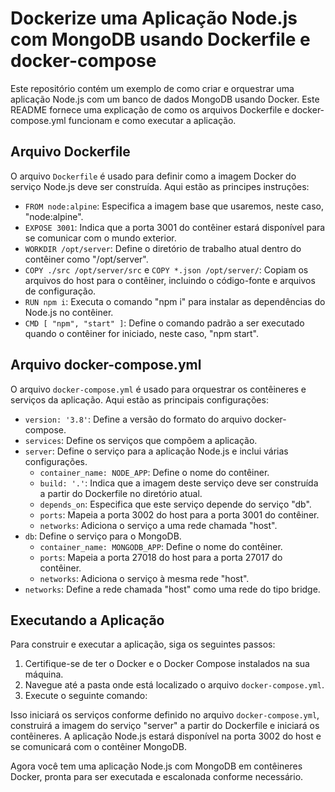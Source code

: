 # Dockerize uma Aplicação Node.js com MongoDB usando Dockerfile e docker-compose

Este repositório contém um exemplo de como criar e orquestrar uma aplicação Node.js com um banco de dados MongoDB usando Docker. Este README fornece uma explicação de como os arquivos Dockerfile e docker-compose.yml funcionam e como executar a aplicação.

## Arquivo Dockerfile

O arquivo `Dockerfile` é usado para definir como a imagem Docker do serviço Node.js deve ser construída. Aqui estão as principes instruções:

- `FROM node:alpine`: Especifica a imagem base que usaremos, neste caso, "node:alpine".
- `EXPOSE 3001`: Indica que a porta 3001 do contêiner estará disponível para se comunicar com o mundo exterior.
- `WORKDIR /opt/server`: Define o diretório de trabalho atual dentro do contêiner como "/opt/server".
- `COPY ./src /opt/server/src` e `COPY *.json /opt/server/`: Copiam os arquivos do host para o contêiner, incluindo o código-fonte e arquivos de configuração.
- `RUN npm i`: Executa o comando "npm i" para instalar as dependências do Node.js no contêiner.
- `CMD [ "npm", "start" ]`: Define o comando padrão a ser executado quando o contêiner for iniciado, neste caso, "npm start".

## Arquivo docker-compose.yml

O arquivo `docker-compose.yml` é usado para orquestrar os contêineres e serviços da aplicação. Aqui estão as principais configurações:

- `version: '3.8'`: Define a versão do formato do arquivo docker-compose.
- `services`: Define os serviços que compõem a aplicação.
- `server`: Define o serviço para a aplicação Node.js e inclui várias configurações.
  - `container_name: NODE_APP`: Define o nome do contêiner.
  - `build: '.'`: Indica que a imagem deste serviço deve ser construída a partir do Dockerfile no diretório atual.
  - `depends_on`: Especifica que este serviço depende do serviço "db".
  - `ports`: Mapeia a porta 3002 do host para a porta 3001 do contêiner.
  - `networks`: Adiciona o serviço a uma rede chamada "host".
- `db`: Define o serviço para o MongoDB.
  - `container_name: MONGODB_APP`: Define o nome do contêiner.
  - `ports`: Mapeia a porta 27018 do host para a porta 27017 do contêiner.
  - `networks`: Adiciona o serviço à mesma rede "host".
- `networks`: Define a rede chamada "host" como uma rede do tipo bridge.

## Executando a Aplicação

Para construir e executar a aplicação, siga os seguintes passos:

1. Certifique-se de ter o Docker e o Docker Compose instalados na sua máquina.
2. Navegue até a pasta onde está localizado o arquivo `docker-compose.yml`.
3. Execute o seguinte comando:


Isso iniciará os serviços conforme definido no arquivo `docker-compose.yml`, construirá a imagem do serviço "server" a partir do Dockerfile e iniciará os contêineres. A aplicação Node.js estará disponível na porta 3002 do host e se comunicará com o contêiner MongoDB.

Agora você tem uma aplicação Node.js com MongoDB em contêineres Docker, pronta para ser executada e escalonada conforme necessário.
